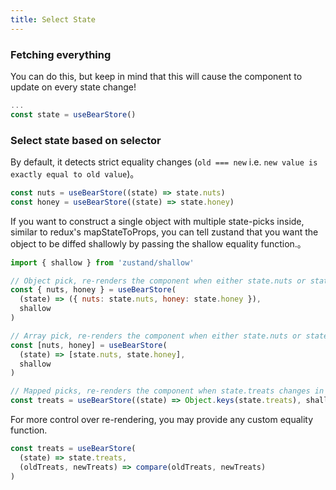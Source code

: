 ```yaml
---
title: Select State
---
```


### Fetching everything
You can do this, but keep in mind that this will cause the component to update on every state change!
```js
...
const state = useBearStore()
```

### Select state based on selector
By default, it detects strict equality changes (`old === new` i.e. `new value is exactly equal to old value`)。
```js
const nuts = useBearStore((state) => state.nuts)
const honey = useBearStore((state) => state.honey)
```
If you want to construct a single object with multiple state-picks inside, similar to redux's mapStateToProps, you can tell zustand that you want the object to be diffed shallowly by passing the shallow equality function.。
```js
import { shallow } from 'zustand/shallow'

// Object pick, re-renders the component when either state.nuts or state.honey change
const { nuts, honey } = useBearStore(
  (state) => ({ nuts: state.nuts, honey: state.honey }),
  shallow
)

// Array pick, re-renders the component when either state.nuts or state.honey change
const [nuts, honey] = useBearStore(
  (state) => [state.nuts, state.honey],
  shallow
)

// Mapped picks, re-renders the component when state.treats changes in order, count or keys
const treats = useBearStore((state) => Object.keys(state.treats), shallow)
```
For more control over re-rendering, you may provide any custom equality function.
```js
const treats = useBearStore(
  (state) => state.treats,
  (oldTreats, newTreats) => compare(oldTreats, newTreats)
)
```